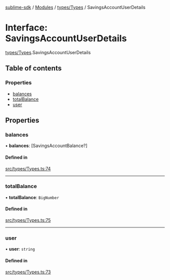 [sublime-sdk](../README.md) / [Modules](../modules.md) / [types/Types](../modules/types_Types.md) / SavingsAccountUserDetails

# Interface: SavingsAccountUserDetails

[types/Types](../modules/types_Types.md).SavingsAccountUserDetails

## Table of contents

### Properties

- [balances](types_Types.SavingsAccountUserDetails.md#balances)
- [totalBalance](types_Types.SavingsAccountUserDetails.md#totalbalance)
- [user](types_Types.SavingsAccountUserDetails.md#user)

## Properties

### balances

• **balances**: [SavingsAccountBalance?]

#### Defined in

[src/types/Types.ts:74](https://github.com/sublime-finance/sublime-sdk/blob/711fd4e/src/types/Types.ts#L74)

___

### totalBalance

• **totalBalance**: `BigNumber`

#### Defined in

[src/types/Types.ts:75](https://github.com/sublime-finance/sublime-sdk/blob/711fd4e/src/types/Types.ts#L75)

___

### user

• **user**: `string`

#### Defined in

[src/types/Types.ts:73](https://github.com/sublime-finance/sublime-sdk/blob/711fd4e/src/types/Types.ts#L73)
